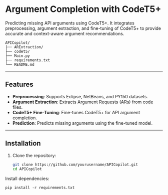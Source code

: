 # Argument Completion with CodeT5+

Predicting missing API arguments using CodeT5+. It integrates preprocessing, argument extraction, and fine-tuning of CodeT5+ to provide accurate and context-aware argument recommendations.
```
APICopilot/
├── ARExtraction/
├── codet5/
├── Main.py
├── requirements.txt
└── README.md
```
---

## Features

- **Preprocessing**: Supports Eclipse, NetBeans, and PY150 datasets.
- **Argument Extraction**: Extracts Argument Requests (ARs) from code files.
- **CodeT5+ Fine-Tuning**: Fine-tunes CodeT5+ for API argument completion.
- **Prediction**: Predicts missing arguments using the fine-tuned model.

---

## Installation

1. Clone the repository:
   ```bash
   git clone https://github.com/yourusername/APICopilot.git
   cd APICopilot
   ```
Install dependencies:
```
pip install -r requirements.txt
```

